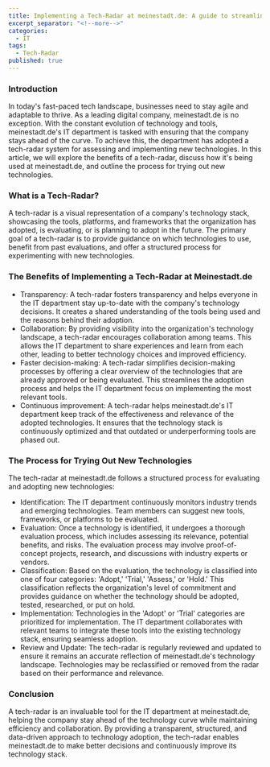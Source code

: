 ```yaml
---
title: Implementing a Tech-Radar at meinestadt.de: A guide to streamlining technology adoption
excerpt_separator: "<!--more-->"
categories:
  - IT 
tags:
  - Tech-Radar
published: true
---
```


### Introduction
In today's fast-paced tech landscape, businesses need to stay agile and adaptable to thrive. As a leading digital 
company, meinestadt.de is no exception. With the constant evolution of technology and tools, meinestadt.de's IT department 
is tasked with ensuring that the company stays ahead of the curve. To achieve this, the department has adopted a tech-radar 
system for assessing and implementing new technologies. In this article, we will explore the benefits of a tech-radar, discuss 
how it's being used at meinestadt.de, and outline the process for trying out new technologies.

### What is a Tech-Radar?
A tech-radar is a visual representation of a company's technology stack, showcasing the tools, platforms, and frameworks that 
the organization has adopted, is evaluating, or is planning to adopt in the future. The primary goal of a tech-radar is to 
provide guidance on which technologies to use, benefit from past evaluations, and offer a structured process for experimenting 
with new technologies.

### The Benefits of Implementing a Tech-Radar at Meinestadt.de
- Transparency: A tech-radar fosters transparency and helps everyone in the IT department stay up-to-date with the company's 
technology decisions. It creates a shared understanding of the tools being used and the reasons behind their adoption.
- Collaboration: By providing visibility into the organization's technology landscape, a tech-radar encourages collaboration 
among teams. This allows the IT department to share experiences and learn from each other, leading to better technology choices 
and improved efficiency.
- Faster decision-making: A tech-radar simplifies decision-making processes by offering a clear overview of the technologies 
that are already approved or being evaluated. This streamlines the adoption process and helps the IT department focus on 
implementing the most relevant tools.
- Continuous improvement: A tech-radar helps meinestadt.de's IT department keep track of the effectiveness and relevance of 
the adopted technologies. It ensures that the technology stack is continuously optimized and that outdated or underperforming 
tools are phased out.


### The Process for Trying Out New Technologies
The tech-radar at meinestadt.de follows a structured process for evaluating and adopting new technologies:
- Identification: The IT department continuously monitors industry trends and emerging technologies. Team members can suggest 
new tools, frameworks, or platforms to be evaluated.
- Evaluation: Once a technology is identified, it undergoes a thorough evaluation process, which includes assessing its 
relevance, potential benefits, and risks. The evaluation process may involve proof-of-concept projects, research, and 
discussions with industry experts or vendors.
- Classification: Based on the evaluation, the technology is classified into one of four categories: 
'Adopt,' 'Trial,' 'Assess,' or 'Hold.' This classification reflects the organization's level of commitment and provides 
guidance on whether the technology should be adopted, tested, researched, or put on hold.
- Implementation: Technologies in the 'Adopt' or 'Trial' categories are prioritized for implementation. The IT department 
collaborates with relevant teams to integrate these tools into the existing technology stack, ensuring seamless adoption.
- Review and Update: The tech-radar is regularly reviewed and updated to ensure it remains an accurate reflection of 
meinestadt.de's technology landscape. Technologies may be reclassified or removed from the radar based on their performance 
and relevance.

### Conclusion
A tech-radar is an invaluable tool for the IT department at meinestadt.de, helping the company stay ahead of the technology curve 
while maintaining efficiency and collaboration. By providing a transparent, structured, and data-driven approach to technology 
adoption, the tech-radar enables meinestadt.de to make better decisions and continuously improve its technology stack.
